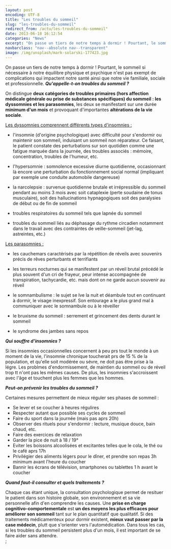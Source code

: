 ```yaml
---
layout: post
encoding: UTF-8
title: "Les troubles du sommeil"
slug: "les-troubles-du-sommeil"
redirect_from: /actu/les-troubles-du-sommeil"
date: 2013-06-18 16:12:54
categories: "News"
excerpt: "On passe un tiers de notre temps à dormir ! Pourtant, le sommeil si nécessaire à notre équilibre physique et psychique n'est pas exempt de complications qui impactent notre santé ainsi que notre vie familiale, sociale et professionnelle."
navbarclass: "nav--absolute nav--transparent"
image: /img/unsplash/mark-solarski-177423.jpg
---
```

On passe un tiers de notre temps à dormir ! Pourtant, le sommeil si nécessaire à notre équilibre physique et psychique n'est pas exempt de complications qui impactent notre santé ainsi que notre vie familiale, sociale et professionnelle.
 _**Qu'appelle-t-on troubles du sommeil ?**_  
  
On distingue **deux catégories de troubles primaires (hors affection médicale générale ou prise de substances spécifiques) du sommeil : les dyssomnies et les parasomnies**, les deux se manifestant sur une durée **minimum d'un mois** et provoquant d'importantes **altérations de la vie sociale**.  
  
<u>Les dyssomnies comprennent différents types d'insomnies :</u>  
  
- l'insomnie (d'origine psychologique) avec difficulté pour s'endormir ou maintenir son sommeil, induisant un sommeil non réparateur. Ce faisant, le patient constate des perturbations sur son quotidien comme une fatigue marquée dans la journée, des troubles associés : mémoire, concentration, troubles de l'humeur, etc.

- l'hypersomnie : somnolence excessive diurne quotidienne, occasionnant là encore une perturbation du fonctionnement social normal (impliquant par exemple une conduite automobile dangereuse)

- la narcolepsie : survenue quotidienne brutale et irrépressible du sommeil pendant au moins 3 mois avec soit cataplexie (perte soudaine de tonus musculaire), soit des hallucinations hypnagogiques soit des paralysies de début ou de fin de sommeil

- troubles respiratoires du sommeil tels que lapnée du sommeil

- troubles du sommeil liés au déphasage du rythme circadien notamment dans le travail avec des contraintes de veille-sommeil (jet-lag, astreintes, etc.)

<u>Les parasomnies :</u>  
  
- les cauchemars caractérisés par la répétition de réveils avec souvenirs précis de rêves perturbants et terrifiants

- les terreurs nocturnes qui se manifestent par un réveil brutal précédé le plus souvent d'un cri de frayeur, peur intense accompagnée de transpiration, tachycardie, etc. mais dont on ne garde aucun souvenir au réveil

- le somnambulisme : le sujet se lve la nuit et déambule tout en continuant à dormir, le visage inexpressif. Son entourage a le plus grand mal à communiquer avec le somnambule ou à le réveiller

- le bruxisme du sommeil : serrement et grincement des dents durant le sommeil

- le syndrome des jambes sans repos

  
 _**Qui souffre d'insomnies ?**_  
  
Si les insomnies occasionnelles concernent à peu prs tout le monde à un moment de la vie, l'insomnie chronique toucherait prs de 15 % de la population, et qu'elle soit modérée ou sévre, ne doit pas être prise à la légre. Les problmes d'endormissement, de maintien du sommeil ou de réveil trop tt n'ont pas les mêmes causes. De plus, les insomnies s'accroissent avec l'âge et touchent plus les femmes que les hommes.   
  
 _**Peut-on prévenir les troubles du sommeil ?**_  
  
Certaines mesures permettent de mieux réguler ses phases de sommeil :  
  
- Se lever et se coucher à heures régulires
- Respecter autant que possible ses cycles de sommeil
- Faire du sport dans la journée (mais pas aprs 20h)
- Observer des rituels pour s'endormir : lecture, musique douce, bain chaud, etc.
- Faire des exercices de relaxation
- Garder la pice de nuit à 18 / 19°
- Eviter les boissons alcoolisées et excitantes telles que le cola, le thé ou le café aprs 17h
- Privilégier des aliments légers pour le dîner, et prendre son repas 3h minimum avant l'heure du coucher
- Bannir les écrans de télévision, smartphones ou tablettes 1 h avant le coucher

  
_**Quand faut-il consulter et quels traitements ?**_  
  
Chaque cas étant unique, la consultation psychologique permet de resituer le patient dans son histoire globale, son environnement et sa vie personnelle afin d'en comprendre les causes. Une **prise en charge cognitivo-comportementale** est **un des moyens les plus efficaces pour améliorer son sommeil** tant sur le plan quantitatif que qualitatif. Si des traitements médicamenteux pour dormir existent, **mieux vaut passer par la case médecin**, plutt que s'orienter vers l'automédication. Dans tous les cas, si les troubles du sommeil persistent plus d'un mois, il est important de se faire aider sans attendre.  
  ;